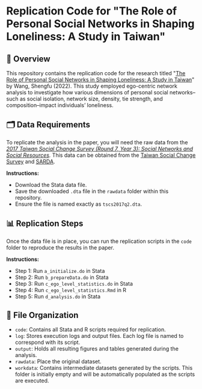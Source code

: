 # Replication Code for "The Role of Personal Social Networks in Shaping Loneliness: A Study in Taiwan"

## 📄 Overview

This repository contains the replication code for the research titled "[The Role of Personal Social Networks in Shaping Loneliness: A Study in Taiwan](https://drive.google.com/file/d/1nq-U9RWkfP7OGr1EdVkf6-LYQQvZ90sE/view?usp=sharing)" by Wang, Shengfu (2022). This study employed ego-centric network analysis to investigate how various dimensions of personal social networks–such as social isolation, network size, density, tie strength, and composition–impact individuals’ loneliness.

## 🗂️ Data Requirements

To replicate the analysis in the paper, you will need the raw data from the *[2017 Taiwan Social Change Survey (Round 7, Year 3): Social Networks and Social Resources](https://srda.sinica.edu.tw/search/metadata/detail/C00339_2).* This data can be obtained from the [Taiwan Social Change Survey](https://www2.ios.sinica.edu.tw/sc/en/home2.php) and [SARDA](https://srda.sinica.edu.tw).


**Instructions:**

- Download the Stata data file.
- Save the downloaded `.dta` file in the `rawdata` folder within this repository.
- Ensure the file is named exactly as `tscs2017q2.dta`.

## 📊 Replication Steps

Once the data file is in place, you can run the replication scripts in the `code` folder to reproduce the results in the paper. 

**Instructions:**

- Step 1: Run `a_initialize.do` in Stata
- Step 2: Run `b_prepareData.do` in Stata 
- Step 3: Run `c_ego_level_statistics.do` in Stata
- Step 4: Run `c_ego_level_statistics.Rmd` in R
- Step 5: Run `d_analysis.do` in Stata  

## 📂 File Organization
- `code`: Contains all Stata and R scripts required for replication.
- `log`: Stores execution logs and output files. Each log file is named to correspond with its script.
- `output`: Holds all resulting figures and tables generated during the analysis.
- `rawdata`: Place the original dataset.
- `workdata`: Contains intermediate datasets generated by the scripts. This folder is initially empty and will be automatically populated as the scripts are executed.